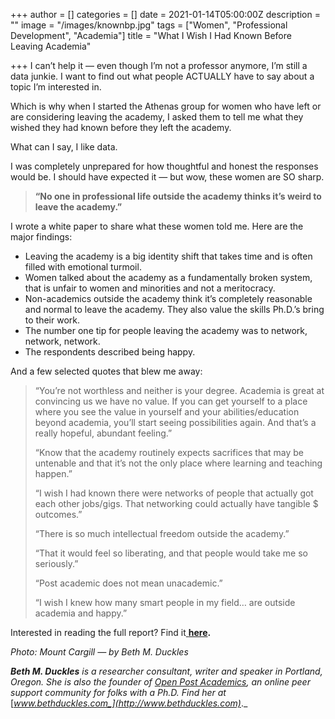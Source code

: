+++
author = []
categories = []
date = 2021-01-14T05:00:00Z
description = ""
image = "/images/knownbp.jpg"
tags = ["Women", "Professional Development", "Academia"]
title = "What I Wish I Had Known Before Leaving Academia"

+++
I can’t help it — even though I’m not a professor anymore, I’m still a data junkie. I want to find out what people ACTUALLY have to say about a topic I’m interested in.

Which is why when I started the Athenas group for women who have left or are considering leaving the academy, I asked them to tell me what they wished they had known before they left the academy.

What can I say, I like data.

I was completely unprepared for how thoughtful and honest the responses would be. I should have expected it — but wow, these women are SO sharp.

> **“No one in professional life outside the academy thinks it’s weird to leave the academy.”**

I wrote a white paper to share what these women told me. Here are the major findings:

* Leaving the academy is a big identity shift that takes time and is often filled with emotional turmoil.
* Women talked about the academy as a fundamentally broken system, that is unfair to women and minorities and not a meritocracy.
* Non-academics outside the academy think it’s completely reasonable and normal to leave the academy. They also value the skills Ph.D.’s bring to their work.
* The number one tip for people leaving the academy was to network, network, network.
* The respondents described being happy.

And a few selected quotes that blew me away:

> “You’re not worthless and neither is your degree. Academia is great at convincing us we have no value. If you can get yourself to a place where you see the value in yourself and your abilities/education beyond academia, you’ll start seeing possibilities again. And that’s a really hopeful, abundant feeling.”
>
> “Know that the academy routinely expects sacrifices that may be untenable and that it’s not the only place where learning and teaching happen.”
>
> “I wish I had known there were networks of people that actually got each other jobs/gigs. That networking could actually have tangible $ outcomes.”
>
> “There is so much intellectual freedom outside the academy.”
>
> “That it would feel so liberating, and that people would take me so seriously.”
>
> “Post academic does not mean unacademic.”
>
> “I wish I knew how many smart people in my field… are outside academia and happy.”

Interested in reading the full report? Find it[ **here**](https://bethduckles.com/white-papers)**.**

_Photo: Mount Cargill — by Beth M. Duckles_

**_Beth M. Duckles_** _is a researcher consultant, writer and speaker in Portland, Oregon. She is also the founder of_ [_Open Post Academics_](https://openpostac.org/)_, an online peer support community for folks with a Ph.D. Find her at_ [_www.bethduckles.com_](http://www.bethduckles.com)_._